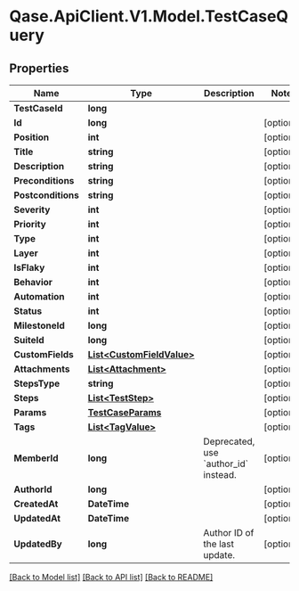 # Qase.ApiClient.V1.Model.TestCaseQuery

## Properties

Name | Type | Description | Notes
------------ | ------------- | ------------- | -------------
**TestCaseId** | **long** |  | 
**Id** | **long** |  | [optional] 
**Position** | **int** |  | [optional] 
**Title** | **string** |  | [optional] 
**Description** | **string** |  | [optional] 
**Preconditions** | **string** |  | [optional] 
**Postconditions** | **string** |  | [optional] 
**Severity** | **int** |  | [optional] 
**Priority** | **int** |  | [optional] 
**Type** | **int** |  | [optional] 
**Layer** | **int** |  | [optional] 
**IsFlaky** | **int** |  | [optional] 
**Behavior** | **int** |  | [optional] 
**Automation** | **int** |  | [optional] 
**Status** | **int** |  | [optional] 
**MilestoneId** | **long** |  | [optional] 
**SuiteId** | **long** |  | [optional] 
**CustomFields** | [**List&lt;CustomFieldValue&gt;**](CustomFieldValue.md) |  | [optional] 
**Attachments** | [**List&lt;Attachment&gt;**](Attachment.md) |  | [optional] 
**StepsType** | **string** |  | [optional] 
**Steps** | [**List&lt;TestStep&gt;**](TestStep.md) |  | [optional] 
**Params** | [**TestCaseParams**](TestCaseParams.md) |  | [optional] 
**Tags** | [**List&lt;TagValue&gt;**](TagValue.md) |  | [optional] 
**MemberId** | **long** | Deprecated, use &#x60;author_id&#x60; instead. | [optional] 
**AuthorId** | **long** |  | [optional] 
**CreatedAt** | **DateTime** |  | [optional] 
**UpdatedAt** | **DateTime** |  | [optional] 
**UpdatedBy** | **long** | Author ID of the last update. | [optional] 

[[Back to Model list]](../../README.md#documentation-for-models) [[Back to API list]](../../README.md#documentation-for-api-endpoints) [[Back to README]](../../README.md)

